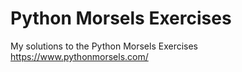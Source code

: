 # Python Morsels Exercises

My solutions to the Python Morsels Exercises https://www.pythonmorsels.com/